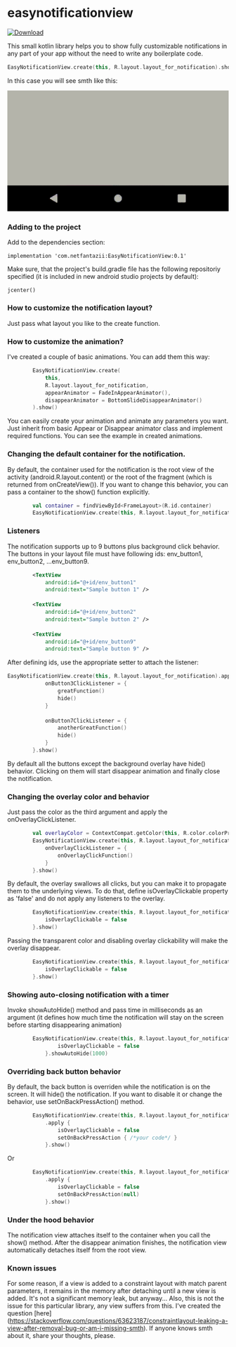 # easynotificationview
[ ![Download](https://api.bintray.com/packages/voobshenetfantazii/maven/EasyNotificationView/images/download.svg) ](https://bintray.com/voobshenetfantazii/maven/EasyNotificationView/_latestVersion)

This small kotlin library helps you to show fully customizable notifications in any part of your app without the need to write any boilerplate code.
```kotlin
EasyNotificationView.create(this, R.layout.layout_for_notification).show()
```
In this case you will see smth like this:

![](sample-notification.gif)

### Adding to the project
Add to the dependencies section:
```
implementation 'com.netfantazii:EasyNotificationView:0.1'
```
Make sure, that the project's build.gradle file has the following repositoriy specified (it is included in new android studio projects by default):
```
jcenter()
```

### How to customize the notification layout?
Just pass what layout you like to the create function.
### How to customize the animation?
I've created a couple of basic animations. You can add them this way:
```kotlin
        EasyNotificationView.create(
            this,
            R.layout.layout_for_notification,
            appearAnimator = FadeInAppearAnimator(),
            disappearAnimator = BottomSlideDisappearAnimator()
        ).show()     
```
You can easily create your animation and animate any parameters you want. Just inherit from basic Appear or Disappear animator class and implement required functions.
You can see the example in created animations.

### Changing the default container for the notification.
By default, the container used for the notification is the root view of the activity (android.R.layout.content) or the root of the fragment (which is returned from onCreateView()). If you want to change this behavior, you can pass a container to the show() function explicitly.
```kotlin
        val container = findViewById<FrameLayout>(R.id.container)
        EasyNotificationView.create(this, R.layout.layout_for_notification).show(container)
```
### Listeners
The notification supports up to 9 buttons plus background click behavior. The buttons in your layout file must have following ids: env_button1, env_button2, ...env_button9.
```xml
        <TextView
            android:id="@+id/env_button1"
            android:text="Sample button 1" />
        
        <TextView
            android:id="@+id/env_button2"
            android:text="Sample button 2" />
        
        <TextView
            android:id="@+id/env_button9"
            android:text="Sample button 9" />
```
After defining ids, use the appropriate setter to attach the listener:
```kotlin
EasyNotificationView.create(this, R.layout.layout_for_notification).apply {
            onButton3ClickListener = {
                greatFunction()
                hide()
            }

            onButton7ClickListener = {
                anotherGreatFunction()
                hide()
            }
        }.show()
```
By default all the buttons except the background overlay have hide() behavior. Clicking on them will start disappear animation and finally close the notification.

### Changing the overlay color and behavior
Just pass the color as the third argument and apply the onOverlayClickListener.
```kotlin
        val overlayColor = ContextCompat.getColor(this, R.color.colorPrimary)
        EasyNotificationView.create(this, R.layout.layout_for_notification, overlayColor).apply {
            onOverlayClickListener = {
                onOverlayClickFunction()
            }
        }.show()
```
By default, the overlay swallows all clicks, but you can make it to propagate them to the underlying views. To do that, define isOverlayClickable property as 'false' and do not
apply any listeners to the overlay.
```kotlin
        EasyNotificationView.create(this, R.layout.layout_for_notification).apply {
            isOverlayClickable = false
        }.show()
```
Passing the transparent color and disabling overlay clickability will make the overlay disappear.
```kotlin
        EasyNotificationView.create(this, R.layout.layout_for_notification, Color.TRANSPARENT).apply {
            isOverlayClickable = false
        }.show()
```
### Showing auto-closing notification with a timer
Invoke showAutoHide() method and pass time in milliseconds as an argument (it defines how much time the notification will stay on the screen before starting disappearing animation)
```kotlin
        EasyNotificationView.create(this, R.layout.layout_for_notification, Color.TRANSPARENT).apply {
                isOverlayClickable = false
            }.showAutoHide(1000)
```

### Overriding back button behavior
By default, the back button is overriden while the notification is on the screen. It will hide() the notification. If you want to disable it or change the behavior, use setOnBackPressAction() method.
```kotlin
        EasyNotificationView.create(this, R.layout.layout_for_notification, Color.TRANSPARENT)
            .apply {
                isOverlayClickable = false
                setOnBackPressAction { /*your code*/ }
            }.show()
```
Or
```kotlin
        EasyNotificationView.create(this, R.layout.layout_for_notification, Color.TRANSPARENT)
            .apply {
                isOverlayClickable = false
                setOnBackPressAction(null)
            }.show()
```

### Under the hood behavior
The notification view attaches itself to the container when you call the show() method. After the disappear animation finishes, the notification view automatically detaches itself from the root view.

### Known issues
For some reason, if a view is added to a constraint layout with match parent parameters, it remains in the memory after detaching until a new view is added. It's not a significant memory leak, but anyway... Also, this is not the issue for this particular library, any view suffers from this. I've created the question [here] (https://stackoverflow.com/questions/63623187/constraintlayout-leaking-a-view-after-removal-bug-or-am-i-missing-smth). If anyone knows smth about it, share your thoughts, please.
